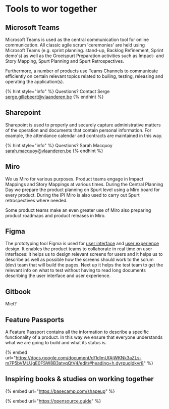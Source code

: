# Tools to wor together

## Microsoft Teams

Microsoft Teams is used as the central communication tool for online communication. All classic agile scrum 'ceremonies' are held using Microsoft Teams \(e.g. sprint planning. stand-up, Backlog Refinement, Sprint demo's\) as well as the Groeispurt Preparation activities such as Impact- and Story Mapping, Spurt Planning and Spurt Retrospectives.

Furthermore, a number of products use Teams Channels to communicate efficiently on certain relevant topics related to builing, testing, releasing and operating the application\(s\).

{% hint style="info" %}
Questions? Contact Serge [serge.gillebeert@vlaanderen.be](mailto:serge.gillebeert@vlaanderen.be)
{% endhint %}

## Sharepoint

Sharepoint is used to properly and securely capture administrative matters of the operation and documents that contain personal information. For example, the attendance calendar and contracts are maintained in this way.

{% hint style="info" %}
Questions? Sarah Macquoy [sarah.macquoy@vlaanderen.be](mailto:sarah.macquoy@vlaanderen.be)
{% endhint %}

## Miro

We us Miro for various purposes. Product teams engage in Impact Mappings and Story Mappings at various times. During the Central Planning Day we prepare the product planning on Spurt level using a Miro board for every product. During the IPI Miro is also used to carry out Spurt retrospectives where needed.

Some product teams make an even greater use of Miro also preparing product roadmaps and product releases in Miro. 

## Figma

The prototyping tool Figma is used for [user interface](https://en.wikipedia.org/wiki/User_interface_design) and [user experience](https://en.wikipedia.org/wiki/User_experience_design) design. It enables the product teams to collaborate in real time on user interfaces: it helps us to design relevant screens for users and it helps us to describe as well as possible how the screens should work to the scrum \(dev\) team that will build the pages. Next up it helps the test team to get the relevant info on what to test without having to read long documents describing the user interface and user experience.

## Gitbook

Miet?

## Feature Passports

A Feature Passport contains all the information to describe a specific functionality of a product. In this way we ensure that everyone understands what we are going to build and what its status is.

{% embed url="https://docs.google.com/document/d/1dlmUfAjWKNk3aZLs-m7P5bVMLUgE0FSW8B3atvqQtV4/edit\#heading=h.dyrpugldkvr8" %}



## Inspiring books & studies on working together

{% embed url="https://basecamp.com/shapeup" %}

{% embed url="https://opensource.guide" %}









